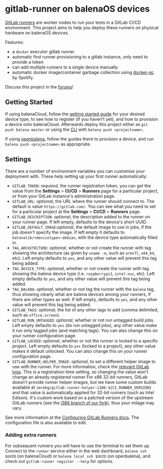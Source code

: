 # gitlab-runner on balenaOS devices

[GitLab runners][runners] are worker nodes to run your tests in a GitLab CI/CD
environment. This project aims to help you deploy these runners on physical
hardware on balenaOS devices.

Features:

* a `docker` executor gitlab runner
* automatic first runner provisioning to a gitlab instance, only need to
  provide a token
* can add multiple runners to a single device manually
* automatic docker image/container garbage collection using
  [docker-gc][docker-gc] by Spotify.

Discuss this project in the [forums][forums]!

## Getting Started

If using balenaCloud, follow the [getting started guide][getting started] for
your desired device type, to see how to register (if you haven't yet), and how
to provision a device onto balenaCloud. Afterwards deploy this project either as
`git push balena master` or using the [CLI][cli] with `balena push <projectname>`.

If using [openbalena][openbalena], follow the guides there to provision a device,
and run `balena push <projectname>` as appropriate.

## Settings

There are a number of environment variables you can customise your deployment
with. These help setting up your first runner automatically:

* `GITLAB_TOKEN`: *required*, the runner registration token, you can get the
  value from the **Settings** > **CI/CD** > **Runners** page for a particular
  project, or from your GitLab instance's administration page.
* `GITLAB_URL`: *optional*, the URL where the runner should connect to. The
  default is value `https://gitlab.com/`. You can see what you need to set for
  a particular project at the **Settings** > **CI/CD** > **Runners** page.
* `GITLAB_DESCRIPTION`: *optional*, the description added to the runner on your
  runner page. If left empty, defaults to the device's short UUID.
* `GITLAB_DEFAULT_IMAGE`:*optional*, the default image to use in jobs, if
  the job doesn't specify the image. If left empty it defaults to
  `balenalib/<devicetype>-debian`, with the device type automatically filled in.
* `TAG_ARCHITECTURE`: *optional*, whether or not create the runner with tag
  showing the architecture (as given by `uname -m`, such as `armv7l`, `x64_64`,
  etc). Left empty defaults to `yes`, and any other value will prevent this tag
  being added.
* `TAG_DEVICE_TYPE`: *optional*,  whether or not create the runner with tag
  showing the balena device type (i.e. `raspberrypi3`, `intel-nuc`, etc). Left
  empty defaults to `yes`, and any other value will prevent this tag being added.
* `TAG_BALENA`: *optional*, whether or not tag the runner with the `balena` tag,
  thus showing clearly what are balena devices among your runners, if there are
  other types as well. If left empty, defaults to `yes`, and any other value will
  prevent this tag being added.
* `GITLAB_TAGS`: *optional*, the list of any other tags to add (comma delimited,
  such as `office,screen`).
* `GITLAB_RUN_UNTAGGED`: *optional*, whether or not run untagged build jobs.
  Left empty defaults to `yes` (do run untagged jobs), any other value make it
  run only tagged jobs (and matching tags). You can also change this on your
  runner configuration page.
* `GITLAB_LOCKED`: *optional*, whether or not the runner is locked to a specific
  project. Left empty defaults to `yes` (locked to a project), any other value
  makes it default unlocked. You can also change this on your runner
  configuration page.
* `GITLAB_RUNNER_HELPER_IMAGE`: *optional*, to set a different helper image to
  use with the runner. For more information, check the [relevant GitLab logs][runner-helper].
  This is a registration-time setting, so changing the value won't change an already registered
  runner For x86 32-bit runners, GitLab doesn't provide runner helper images, but we have
  some custom builds available at `imrehg/gitlab-runner-helper:i386-${CI_RUNNER_VERSION}`
  and that value is automatically applied for 32-bit runners (such as Intel Edison).
  It's custom work based on a patched version of the upstream GitLab runners (see the
  [i386 branch of our fork][gitlab-runner-fork]), thus your milage may vary.

See more information at the [Configuring GitLab Runners docs][config]. The
configuration file is also available to edit.

### Adding extra runners

For subsequent runners you will have to use the terminal to set them up. Connect
to the `runner` service either in the web dashboard, `balena ssh $UUID` (on
balenaCloud) or `balena local ssh $UUID` (on openbalena), and check out
`gitlab-runner register --help` for options.


[cli]: https://github.com/balena-io/balena-cli "balena CLI on GitHub"
[config]: https://docs.gitlab.com/ee/ci/runners/README.html "Configuring GitLab Runners"
[docker-gc]: https://github.com/spotify/docker-gc/ "docker-gc on GitHub"
[forums]: https://forums.balena.io/t/gitlab-runner-on-balena-devices-for-continuous-integration-testing/5090
[getting started]: https://www.balena.io/docs/learn/getting-started/raspberrypi3/go/ "Raspberry Pi 3 - golang getting started"
[gitlab-runner-fork]: https://gitlab.com/imrehg/gitlab-runner/tree/i386 "GitLab Runners repo fork with i386 modifications"
[openbalena]: https://www.balena.io/open/ "openbalena home page"
[runners]: https://docs.gitlab.com/runner/ "GitLab Runner"
[runner-helper]: https://docs.gitlab.com/runner/configuration/advanced-configuration.html#helper-image "Advanced configuration: Helper image"
